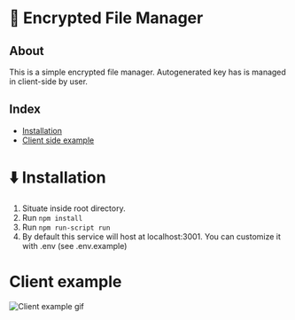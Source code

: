 # 🔐 Encrypted File Manager
## About
This is a simple encrypted file manager. Autogenerated key has is managed in client-side by user.

## Index
* [Installation](#%EF%B8%8F-installation)
* [Client side example](#client-example)


# ⬇️ Installation
1. Situate inside root directory.
2. Run ```npm install```
3. Run ```npm run-script run``` 
4. By default this service will host at localhost:3001. You can customize it with .env (see .env.example)

# Client example

![Client example gif](https://i.ibb.co/tmCwxYP/encrypted-File-Manager.gif)
